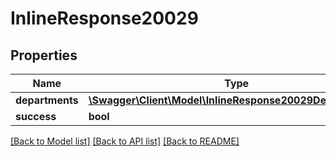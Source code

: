 # InlineResponse20029

## Properties
Name | Type | Description | Notes
------------ | ------------- | ------------- | -------------
**departments** | [**\Swagger\Client\Model\InlineResponse20029Departments[]**](InlineResponse20029Departments.md) |  | [optional] 
**success** | **bool** |  | [optional] 

[[Back to Model list]](../../README.md#documentation-for-models) [[Back to API list]](../../README.md#documentation-for-api-endpoints) [[Back to README]](../../README.md)

